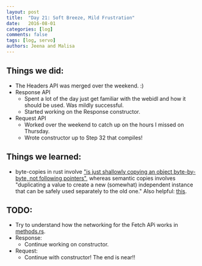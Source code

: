 ```yaml
---
layout: post
title:  "Day 21: Soft Breeze, Mild Frustration"
date:   2016-08-01
categories: [log]
comments: false
tags: [log, servo]
authors: Jeena and Malisa
---
```


## Things we did:
- The Headers API was merged over the weekend. :)
- Response API
    - Spent a lot of the day just get familiar with the webidl and how it should be used. Was mildly successful.
    - Started working on the Response constructor.
- Request API
    - Worked over the weekend to catch up on the hours I missed on Thursday.
    - Wrote constructor up to Step 32 that compiles!

## Things we learned:
- byte-copies in rust involve ["is just shallowly copying an object byte-by-byte, not following pointers"](http://stackoverflow.com/a/24253573), whereas semantic copies involves "duplicating a value to create a new (somewhat) independent instance that can be safely used separately to the old one." Also helpful: [this](http://manishearth.github.io/blog/2015/05/27/wrapper-types-in-rust-choosing-your-guarantees/).


## TODO:
- Try to understand how the networking for the Fetch APi works in [methods.rs](https://github.com/servo/servo/blob/master/components/net/fetch/methods.rs).
- Response:
    - Continue working on constructor.
- Request:
    - Continue with constructor! The end is near!!
